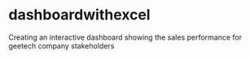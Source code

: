 # dashboardwithexcel
Creating an interactive dashboard showing the sales performance for geetech company stakeholders
